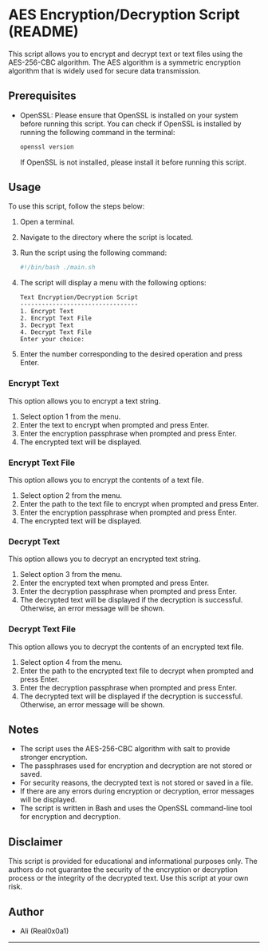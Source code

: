 # AES Encryption/Decryption Script (README)

This script allows you to encrypt and decrypt text or text files using the AES-256-CBC algorithm. The AES algorithm is a symmetric encryption algorithm that is widely used for secure data transmission.

## Prerequisites

- OpenSSL: Please ensure that OpenSSL is installed on your system before running this script. You can check if OpenSSL is installed by running the following command in the terminal:

  ```bash
  openssl version
  ```

  If OpenSSL is not installed, please install it before running this script.

## Usage

To use this script, follow the steps below:

1. Open a terminal.
2. Navigate to the directory where the script is located.
3. Run the script using the following command:

   ```bash
   #!/bin/bash ./main.sh
   ```

4. The script will display a menu with the following options:

   ```plaintext
   Text Encryption/Decryption Script
   ---------------------------------
   1. Encrypt Text
   2. Encrypt Text File
   3. Decrypt Text
   4. Decrypt Text File
   Enter your choice:
   ```

5. Enter the number corresponding to the desired operation and press Enter.

### Encrypt Text

This option allows you to encrypt a text string.

1. Select option 1 from the menu.
2. Enter the text to encrypt when prompted and press Enter.
3. Enter the encryption passphrase when prompted and press Enter.
4. The encrypted text will be displayed.

### Encrypt Text File

This option allows you to encrypt the contents of a text file.

1. Select option 2 from the menu.
2. Enter the path to the text file to encrypt when prompted and press Enter.
3. Enter the encryption passphrase when prompted and press Enter.
4. The encrypted text will be displayed.

### Decrypt Text

This option allows you to decrypt an encrypted text string.

1. Select option 3 from the menu.
2. Enter the encrypted text when prompted and press Enter.
3. Enter the decryption passphrase when prompted and press Enter.
4. The decrypted text will be displayed if the decryption is successful. Otherwise, an error message will be shown.

### Decrypt Text File

This option allows you to decrypt the contents of an encrypted text file.

1. Select option 4 from the menu.
2. Enter the path to the encrypted text file to decrypt when prompted and press Enter.
3. Enter the decryption passphrase when prompted and press Enter.
4. The decrypted text will be displayed if the decryption is successful. Otherwise, an error message will be shown.

## Notes

- The script uses the AES-256-CBC algorithm with salt to provide stronger encryption.
- The passphrases used for encryption and decryption are not stored or saved.
- For security reasons, the decrypted text is not stored or saved in a file.
- If there are any errors during encryption or decryption, error messages will be displayed.
- The script is written in Bash and uses the OpenSSL command-line tool for encryption and decryption.

## Disclaimer

This script is provided for educational and informational purposes only. The authors do not guarantee the security of the encryption or decryption process or the integrity of the decrypted text. Use this script at your own risk.

## Author

- Ali (Real0x0a1)

---

